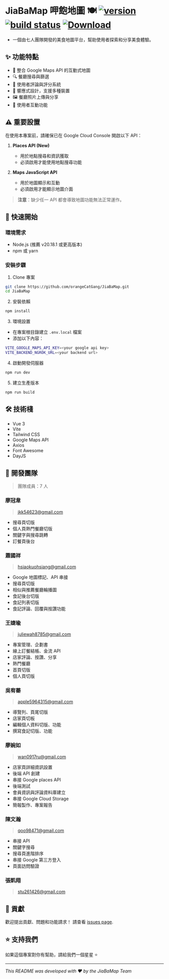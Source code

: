 # JiaBaMap 呷飽地圖 🍽️ [![version](https://img.shields.io/badge/version-0.0.0-blue.svg?cacheSeconds=2592000)](https://hackmd.io/@juliewah/ByhvoZQMkg) [![build status](https://github.com/vuejs/core/actions/workflows/ci.yml/badge.svg?branch=main)](https://github.com/vuejs/core/actions/workflows/ci.yml) [![Download](https://img.shields.io/badge/documentation-yes-brightgreen.svg)](https://hackmd.io/@juliewah/ByhvoZQMkg)

- 一個由七人團隊開發的美食地圖平台，幫助使用者探索和分享美食體驗。

## ✨ 功能特點

- 📍 整合 Google Maps API 的互動式地圖
- 🔍 餐廳搜尋與篩選
- 📝 使用者評論與評分系統
- 📱 響應式設計，支援多種裝置
- 🖼️ 餐廳照片上傳與分享
- 👥 使用者互動功能

## ⚠️ 重要設置

在使用本專案前，請確保已在 Google Cloud Console 開啟以下 API：

1. **Places API (New)**

   - 用於地點搜尋和資訊獲取
   - 必須啟用才能使用地點搜尋功能

2. **Maps JavaScript API**
   - 用於地圖顯示和互動
   - 必須啟用才能顯示地圖介面

> **注意**：缺少任一 API 都會導致地圖功能無法正常運作。

## 🚀 快速開始

### 環境需求

- Node.js (推薦 v20.18.1 或更高版本)
- npm 或 yarn

### 安裝步驟

1. Clone 專案

```sh
git clone https://github.com/orangeCatGang/JiaBaMap.git
cd JiaBaMap
```

2. 安裝依賴

```sh
npm install
```

3. 環境設置

- 在專案根目錄建立 `.env.local` 檔案
- 添加以下內容：

```sh
VITE_GOOGLE_MAPS_API_KEY=<your google api key>
VITE_BACKEND_NGROK_URL=<your backend url>
```

4. 啟動開發伺服器

```sh
npm run dev
```

5. 建立生產版本

```sh
npm run build
```

## 🛠️ 技術棧

- Vue 3
- Vite
- Tailwind CSS
- Google Maps API
- Axios
- Font Awesome
- DayJS

## 👥 開發團隊

> 團隊成員：7 人

### 廖冠韋

> jkk54623@gmail.com

- 搜尋頁切版
- 個人頁熱門餐廳切版
- 關鍵字與搜尋跳轉
- 訂餐頁後台

### 蕭國祥

> hsiaokuohsiang@gmail.com

- Google 地圖標記、API 串接
- 搜尋頁切版
- 相似與推薦餐廳輪播圖
- 食記後台切版
- 食記列表切版
- 食記評論、回覆與按讚功能

### 王婕瑜

> juliewah8785@gmail.com

- 專案管理、企劃書
- 線上訂餐結帳、金流 API
- 店家評論、按讚、分享
- 熱門餐廳
- 首頁切版
- 個人頁切版

### 吳宥蓁

> apple5964315@gmail.com

- 導覽列、頁尾切版
- 店家頁切板
- 編輯個人資料切版、功能
- 撰寫食記切版、功能

### 廖婉如

> wan0917ru@gmail.com

- 店家頁詳細資訊設置
- 後端 API 創建
- 串接 Google places API
- 後端測試
- 會員資訊與評論資料庫建立
- 串接 Google Cloud Storage
- 簡報製作、專案報告

### 陳文瀚

> qoo98471@gmail.com

- 串接 API
- 關鍵字搜尋
- 搜尋頁進階排序
- 串接 Google 第三方登入
- 頁面訪問驗證

### 張凱翔

> stu261426@gmail.com

## 🤝 貢獻

歡迎提出貢獻、問題和功能請求！
請查看 [issues page](https://github.com/orangeCatGang/JiaBaMap/issues).

## ⭐️ 支持我們

如果這個專案對你有幫助，請給我們一個星星 ⭐️

---

_This README was developed with ❤️ by the JiaBaMap Team_
